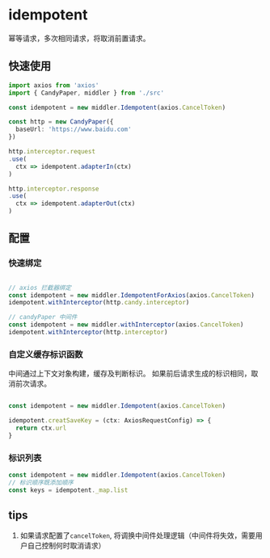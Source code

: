 # idempotent
幂等请求，多次相同请求，将取消前置请求。

## 快速使用
```ts
import axios from 'axios'
import { CandyPaper, middler } from './src'

const idempotent = new middler.Idempotent(axios.CancelToken)

const http = new CandyPaper({
  baseUrl: 'https://www.baidu.com'
})

http.interceptor.request
.use(
  ctx => idempotent.adapterIn(ctx)
)

http.interceptor.response
.use(
  ctx => idempotent.adapterOut(ctx)
)


```

## 配置


### 快速绑定
```ts

// axios 拦截器绑定
const idempotent = new middler.IdempotentForAxios(axios.CancelToken)
idempotent.withInterceptor(http.candy.interceptor)

// candyPaper 中间件
const idempotent = new middler.withInterceptor(axios.CancelToken)
idempotent.withInterceptor(http.interceptor)


```

### 自定义缓存标识函数
中间通过上下文对象构建，缓存及判断标识。 如果前后请求生成的标识相同，取消前次请求。
```ts

const idempotent = new middler.Idempotent(axios.CancelToken)

idempotent.creatSaveKey = (ctx: AxiosRequestConfig) => {
  return ctx.url
}

```

### 标识列表
```ts
const idempotent = new middler.Idempotent(axios.CancelToken)
// 标识顺序既添加顺序
const keys = idempotent._map.list

```


## tips
1. 如果请求配置了`cancelToken`, 将调换中间件处理逻辑（中间件将失效，需要用户自己控制何时取消请求）